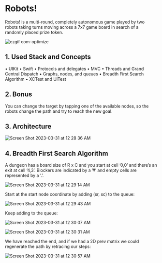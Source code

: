 # Robots!
Robots! is a multi-round, completely autonomous game played by two robots taking turns moving across a 7x7 game board in search of a randomly placed prize token.

![ezgif com-optimize](https://user-images.githubusercontent.com/99278919/229037927-ef135e83-e2a7-4549-b559-ef10cc4f459f.gif)

## 1. Used Stack and Concepts
• UIKit
• Swift
• Protocols and delegates
• MVC
• Threads and Grand Central Dispatch
• Graphs, nodes, and queues
• Breadth First Search Algorithm
• XCTest and UITest

## 2. Bonus
You can change the target by tapping one of the available nodes, so the robots change the path and try to reach the new goal.

## 3. Architecture

![Screen Shot 2023-03-31 at 12 28 36 AM](https://user-images.githubusercontent.com/99278919/229031055-a34f5a08-3e7e-4136-803f-96dcec741707.png)

## 4. Breadth First Search Algorithm

A dungeon has a board size of R x C and you start at cell ’0,0’ and there’s an exit at cell ‘4,3’. Blockers are indicated by a ’#’ and empty cells are represented by a ’.’.

![Screen Shot 2023-03-31 at 12 29 14 AM](https://user-images.githubusercontent.com/99278919/229031141-88a45e74-73a2-4fc0-8d7d-ea912669c86f.png)

Start at the start node coordinate by adding (sr, sc) to the queue:

![Screen Shot 2023-03-31 at 12 29 43 AM](https://user-images.githubusercontent.com/99278919/229031209-09a492de-7df1-4f9d-bf66-8e387b5c7fd1.png)

Keep adding to the queue:

![Screen Shot 2023-03-31 at 12 30 07 AM](https://user-images.githubusercontent.com/99278919/229031273-e655ff09-70df-4299-a579-e53cf1c6d34e.png)

![Screen Shot 2023-03-31 at 12 30 31 AM](https://user-images.githubusercontent.com/99278919/229031327-04176328-18e6-4a41-a30c-736b722872f1.png)

We have reached the end, and if we had a 2D prev matrix we could regenerate the path by retracing our steps:

![Screen Shot 2023-03-31 at 12 30 57 AM](https://user-images.githubusercontent.com/99278919/229031389-96a9db2e-000b-4a2a-85db-d14da59e0d64.png)

